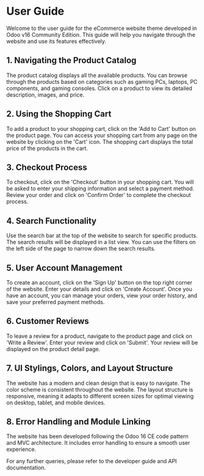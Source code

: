 # User Guide

Welcome to the user guide for the eCommerce website theme developed in Odoo v16 Community Edition. This guide will help you navigate through the website and use its features effectively.

## 1. Navigating the Product Catalog

The product catalog displays all the available products. You can browse through the products based on categories such as gaming PCs, laptops, PC components, and gaming consoles. Click on a product to view its detailed description, images, and price.

## 2. Using the Shopping Cart

To add a product to your shopping cart, click on the 'Add to Cart' button on the product page. You can access your shopping cart from any page on the website by clicking on the 'Cart' icon. The shopping cart displays the total price of the products in the cart.

## 3. Checkout Process

To checkout, click on the 'Checkout' button in your shopping cart. You will be asked to enter your shipping information and select a payment method. Review your order and click on 'Confirm Order' to complete the checkout process.

## 4. Search Functionality

Use the search bar at the top of the website to search for specific products. The search results will be displayed in a list view. You can use the filters on the left side of the page to narrow down the search results.

## 5. User Account Management

To create an account, click on the 'Sign Up' button on the top right corner of the website. Enter your details and click on 'Create Account'. Once you have an account, you can manage your orders, view your order history, and save your preferred payment methods.

## 6. Customer Reviews

To leave a review for a product, navigate to the product page and click on 'Write a Review'. Enter your review and click on 'Submit'. Your review will be displayed on the product detail page.

## 7. UI Stylings, Colors, and Layout Structure

The website has a modern and clean design that is easy to navigate. The color scheme is consistent throughout the website. The layout structure is responsive, meaning it adapts to different screen sizes for optimal viewing on desktop, tablet, and mobile devices.

## 8. Error Handling and Module Linking

The website has been developed following the Odoo 16 CE code pattern and MVC architecture. It includes error handling to ensure a smooth user experience.

For any further queries, please refer to the developer guide and API documentation.